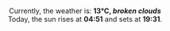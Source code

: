 <p  align="center"><br/>Currently, the weather is: <b> 13°C, <i>broken clouds</i></b></br>Today, the sun rises at <b>04:51</b> and sets at <b>19:31</b>.</p>